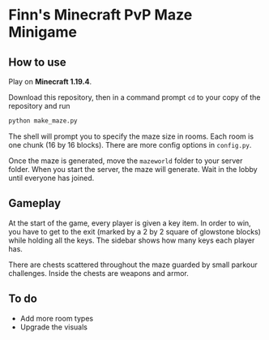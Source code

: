 # Finn's Minecraft PvP Maze Minigame

## How to use

Play on **Minecraft 1.19.4**.

Download this repository, then in a command prompt `cd` to your copy of the repository and run

```bash
python make_maze.py
```

The shell will prompt you to specify the maze size in rooms. Each room is one chunk (16 by 16 blocks). There are more config options in `config.py`.

Once the maze is generated, move the `mazeworld` folder to your server folder. When you start the server, the maze will generate. Wait in the lobby until everyone has joined.

## Gameplay

At the start of the game, every player is given a key item. In order to win, you have to get to the exit (marked by a 2 by 2 square of glowstone blocks) while holding all the keys. The sidebar shows how many keys each player has.

There are chests scattered throughout the maze guarded by small parkour challenges. Inside the chests are weapons and armor.

## To do

- Add more room types
- Upgrade the visuals
